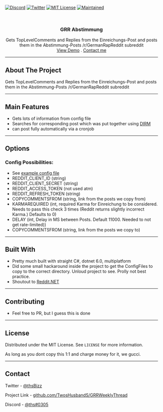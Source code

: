 ﻿<!--
Shamelessly stolen from: https://github.com/othneildrew/Best-README-Template
-->

<!--
*** Thanks for checking out the Best-README-Template. If you have a suggestion
*** that would make this better, please fork the repo and create a pull request
*** or simply open an issue with the tag "enhancement".
*** Thanks again! Now go create something AMAZING! :D
-->

<!-- PROJECT SHIELDS -->
<!--
*** I'm using markdown "reference style" links for readability.
*** Reference links are enclosed in brackets [ ] instead of parentheses ( ).
*** See the bottom of this document for the declaration of the reference variables
*** for contributors-url, forks-url, etc. This is an optional, concise syntax you may use.
*** https://www.markdownguide.org/basic-syntax/#reference-style-links
-->

[![Discord][discord-shield]][discord-url]
[![Twitter][twitter-shield]][twitter-url]
[![MIT License][license-shield]][license-url]
[![Maintained][maintained-shield]][maintained-url]

<!-- PROJECT LOGO -->
<br />
<p align="center">
  <!--<a href="https://github.com/TwosHusbandS/DasIstRaueberMusik">
    <img src="DIRM/Artwork/icon.png" alt="Logo" width="80" height="80">
  </a> -->

  <h3 align="center">GRR Abstimmung</h3>

  <p align="center">
    Gets TopLevelComments and Replies from the Einreichungs-Post and posts them in the Abstimmung-Posts /r/GermanRapReddit subreddit
    <br />
    <a href="https://www.youtube.com/watch?v=dQw4w9WgXcQ&t=PLACEHOLDER">View Demo</a>
	.
    <a href="#contact">Contact me</a>
  </p>
</p>



-----

<!-- ABOUT THE PROJECT -->
## About The Project

Gets TopLevelComments and Replies from the Einreichungs-Post and posts them in the Abstimmung-Posts /r/GermanRapReddit subreddit

-----

## Main Features

* Gets lots of information from config file
* Searches for corresponding post which was put together using [DIRM](https://github.com/TwosHusbandS/DasIstRaueberMusik)
* can post fully automatically via a cronjob

-----

## Options

### Config Possibilities:
* See [example config file](https://github.com/TwosHusbandS/GRRAbstimmung/blob/master/ConfigFiles/config.ini.example)
* REDDIT_CLIENT_ID (string)
* REDDIT_CLIENT_SECRET (string)
* REDDIT_ACCESS_TOKEN (not used atm)
* REDDIT_REFRESH_TOKEN (string)
* COPYCOMMENTSFROM (string, link from the posts we copy from)
* KARMAREQUIRED (int, required Karma for Einreichung to be considered. Needs to pass this check 3 times (Reddit returns slightly incorrect Karma.) Defaults to 0)
* DELAY (int, Delay in MS between Posts. Default 11000. Needed to not get rate-limited))
* COPYCOMMENTSFROM (string, link from the posts we copy to)

-----

## Built With

* Pretty much built with straight C#, dotnet 6.0, multiplatform
* Did some small hackaround inside the project to get the ConfigFiles to copy to the correct directory. Unloud project to see. Prolly not best practice.
* Shoutout to [Reddit.NET](https://github.com/sirkris/Reddit.NET)

-----


## Contributing

* Feel free to PR, but I guess this is done


-----

## License

Distributed under the MIT License. See `LICENSE` for more information.

As long as you dont copy this 1:1 and charge money for it, we gucci.



-----

## Contact

Twitter - [@thsBizz][twitter-url]

Project Link - [github.com/TwosHusbandS/GRRWeeklyThread][grrweekly-url]

Discord - [@ths#0305][discord-url]


<!-- MARKDOWN LINKS & IMAGES -->
<!-- https://www.markdownguide.org/basic-syntax/#reference-style-links -->
[discord-url]: https://discordapp.com/users/612259615291342861
[twitter-url]: https://twitter.com/thSbizz
[grrweekly-url]: https://github.com/TwosHusbandS/GRRWeeklyThread
[twitter-shield]: https://img.shields.io/badge/Twitter-@thSbizz-1DA1F2?style=plastic&logo=Twitter
[discord-shield]: https://img.shields.io/badge/Discord-@thS%230305-7289DA?style=plastic&logo=Discord
[license-shield]: https://img.shields.io/badge/License-MIT-4DC71F?style=plastic
[license-url]: https://github.com/TwosHusbandS/GRRWeeklyThread/blob/master/LICENSE.md
[maintained-shield]: https://img.shields.io/badge/Maintained-Meh-FFDB3A?style=plastic
[maintained-url]: #Contributing






